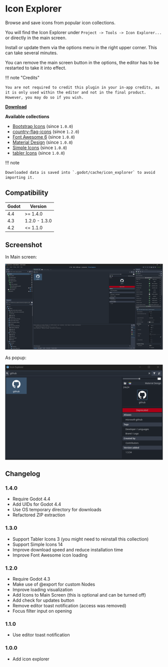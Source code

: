 # Icon Explorer

Browse and save icons from popular icon collections.

You will find the Icon Explorer under `Project -> Tools -> Icon Explorer...` or directly in the main screen.

Install or update them via the options menu in the right upper corner. This can take several minutes.

You can remove the main screen button in the options, the editor has to be restarted to take it into effect.

!!! note "Credits"

    You are not required to credit this plugin in your in-app credits, as it is only used within the editor and not in the final product. However, you may do so if you wish.

[**Download**](https://github.com/kenyoni-software/godot-addons/releases)

**Available collections**

- [Bootstrap Icons](https://github.com/twbs/icons) (since `1.0.0`)
- [country-flag-icons](https://gitlab.com/catamphetamine/country-flag-icons) (since `1.2.0`)
- [Font Awesome 6](https://github.com/FortAwesome/Font-Awesome) (since `1.0.0`)
- [Material Design](https://github.com/Templarian/MaterialDesign-SVG) (since `1.0.0`)
- [Simple Icons](https://github.com/simple-icons/simple-icons) (since `1.0.0`)
- [tabler Icons](https://github.com/tabler/tabler-icons) (since `1.0.0`)

!!! note

    Downloaded data is saved into `.godot/cache/icon_explorer` to avoid importing it.

## Compatibility

| Godot | Version       |
| ----- | ------------- |
| 4.4   | >= 1.4.0      |
| 4.3   | 1.2.0 - 1.3.0 |
| 4.2   | <= 1.1.0      |

## Screenshot

In Main screen:

![Icon Explorer screenshot](icon_explorer/main_screen.png "In Main Screen")

As popup:

![Icon Explorer screenshot](icon_explorer/popup.png "As Popup")

## Changelog

### 1.4.0

- Require Godot 4.4
- Add UIDs for Godot 4.4
- Use OS temporary directory for downloads
- Refactored ZIP extraction

### 1.3.0

- Support Tabler Icons 3 (you might need to reinstall this collection)
- Support Simple Icons 14
- Improve download speed and reduce installation time
- Improve Font Awesome icon loading

### 1.2.0

- Require Godot 4.3
- Make use of @export for custom Nodes
- Improve loading visualization
- Add Icons to Main Screen (this is optional and can be turned off)
- Add check for updates button
- Remove editor toast notification (access was removed)
- Focus filter input on opening

### 1.1.0

- Use editor toast notification

### 1.0.0

- Add icon explorer
